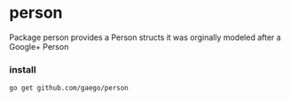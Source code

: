 # person


Package person provides a Person structs it was orginally modeled after a 
Google+ Person

### install ###
``
  go get github.com/gaego/person
``
